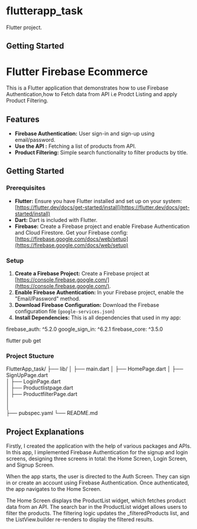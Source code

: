 # flutterapp_task

 Flutter project.

## Getting Started

# Flutter Firebase Ecommerce

This is a Flutter application that demonstrates how to use Firebase Authentication,how to Fetch data from API i.e Prodct Listing and apply Product Filtering.

## Features

- **Firebase Authentication:** User sign-in and sign-up using email/password.
- **Use the API :** Fetching a list of products from API.
- **Product Filtering:**  Simple search functionality to filter products by title.

## Getting Started

### Prerequisites

- **Flutter:** Ensure you have Flutter installed and set up on your system: [https://flutter.dev/docs/get-started/install](https://flutter.dev/docs/get-started/install)
- **Dart:** Dart is included with Flutter.
- **Firebase:**  Create a Firebase project and enable Firebase Authentication and Cloud Firestore. Get your Firebase config: [https://firebase.google.com/docs/web/setup](https://firebase.google.com/docs/web/setup)

### Setup

1. **Create a Firebase Project:** Create a Firebase project at [https://console.firebase.google.com/](https://console.firebase.google.com/).
2. **Enable Firebase Authentication:**  In your Firebase project, enable the "Email/Password"  method.
3. **Download Firebase Configuration:** Download the Firebase configuration file (`google-services.json`) 
5. **Install Dependencies:**
 This is all dependencies that used in my app:

  firebase_auth: ^5.2.0
  google_sign_in: ^6.2.1
  firebase_core: ^3.5.0

   flutter pub get

   ### Project Stucture

   FlutterApp_task/
├── lib/
│   ├── main.dart
│   ├── HomePage.dart
│   ├── SignUpPage.dart  
│   ├── LoginPage.dart  
│   ├── Productlistpage.dart  
│   ├── ProductfilterPage.dart  
│     
│   
├── pubspec.yaml
└── README.md

## Project Explanations

Firstly, I created the application with the help of various packages and APIs. In this app, I implemented Firebase Authentication for the signup and login screens, designing three screens in total: the Home Screen, Login Screen, and Signup Screen.

When the app starts, the user is directed to the Auth Screen. They can sign in or create an account using Firebase Authentication. Once authenticated, the app navigates to the Home Screen.

The Home Screen displays the ProductList widget, which fetches product data from an API. The search bar in the ProductList widget allows users to filter the products. The filtering logic updates the _filteredProducts list, and the ListView.builder re-renders to display the filtered results.